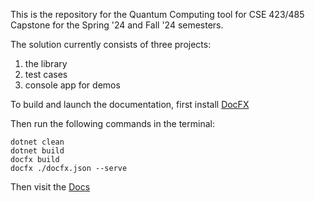 This is the repository for the Quantum Computing tool for CSE 423/485 Capstone for the Spring '24 and Fall '24 semesters. 

The solution currently consists of three projects:
1. the library
2. test cases
3. console app for demos

To build and launch the documentation, first install [DocFX](https://github.com/dotnet/docfx)

Then run the following commands in the terminal:
```
dotnet clean
dotnet build
docfx build
docfx ./docfx.json --serve
```

Then visit the [Docs](https://localhost:8080)
